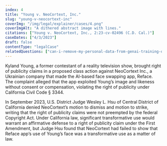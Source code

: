 ```yaml
---
index: 4
title: "Young v. NeoCortext, Inc."
slug: "young-v-neocortext-inc"
coverImg: "/img/legal/explainer/cases/4.png"
coverImgAlt: "A dithered abstract image with lines."
citations: ["Young v. NeoCortext, Inc., 2:23-cv-02496 (C.D. Cal.)"]
caseDates: ["4/3/2023"]
draft: false 
contentType: "legalCase"
relatedQuestions: ["can-i-remove-my-personal-data-from-genai-training-datasets"]
---
```

Kyland Young, a former contestant of a reality television show, brought right of publicity claims in a proposed class action against NeoCortext Inc., a Ukrainian company that made the AI-based face swapping app, Reface. The complaint alleged that the app exploited Young’s image and likeness without consent or compensation, violating the right of publicity under California Civil Code § 3344.

In September 2023, U.S. District Judge Wesley L. Hsu of Central District of California denied NeoCortext’s motion to dismiss and motion to strike, writing that the right of publicity claims were not preempted by the federal Copyright Act. Under California law, significant transformative use would warrant an affirmative defense to a right of publicity claim under the First Amendment, but Judge Hsu found that NeoCortext had failed to show that Reface app’s use of Young’s face was a transformative use as a matter of law.

